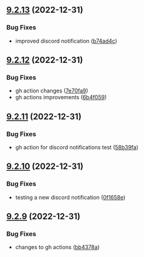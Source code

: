 ## [9.2.13](https://github.com/Torwent/WaspLib/compare/v9.2.12...v9.2.13) (2022-12-31)


### Bug Fixes

* improved discord notification ([b74ad4c](https://github.com/Torwent/WaspLib/commit/b74ad4ca78b46eb3c2d3853ce125699d85e87fdb))



## [9.2.12](https://github.com/Torwent/WaspLib/compare/v9.2.11...v9.2.12) (2022-12-31)


### Bug Fixes

* gh action changes ([7e70fa9](https://github.com/Torwent/WaspLib/commit/7e70fa90598ad3871adf1b7f9e2c56785c4851a5))
* gh actions improvements ([6b4f059](https://github.com/Torwent/WaspLib/commit/6b4f059b223794b3d397adb4aeca7e581d40d5d0))



## [9.2.11](https://github.com/Torwent/WaspLib/compare/v9.2.10...v9.2.11) (2022-12-31)


### Bug Fixes

* gh action for discord notifications test ([58b39fa](https://github.com/Torwent/WaspLib/commit/58b39fa1c3747292a9713bbe174cea41bc4f4af8))



## [9.2.10](https://github.com/Torwent/WaspLib/compare/v9.2.9...v9.2.10) (2022-12-31)


### Bug Fixes

* testing a new discord notification ([0f1658e](https://github.com/Torwent/WaspLib/commit/0f1658e0f1d28c6ef45f2a8ca048d5bc24b86289))



## [9.2.9](https://github.com/Torwent/WaspLib/compare/v9.2.8...v9.2.9) (2022-12-31)


### Bug Fixes

* changes to gh actions ([bb4378a](https://github.com/Torwent/WaspLib/commit/bb4378ac6a969e61588bc72a594dd793e847492f))



